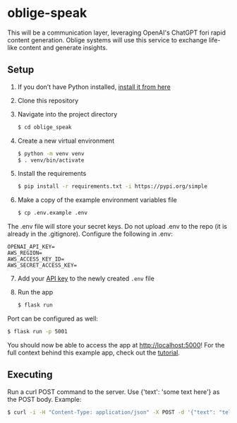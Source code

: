 # oblige-speak

This will be a communication layer, leveraging OpenAI's ChatGPT fori rapid content generation. Oblige systems will use this service to exchange life-like content and generate insights.

## Setup

1. If you don’t have Python installed, [install it from here](https://www.python.org/downloads/)

2. Clone this repository

3. Navigate into the project directory

   ```bash
   $ cd oblige_speak
   ```

4. Create a new virtual environment

   ```bash
   $ python -m venv venv
   $ . venv/bin/activate
   ```

5. Install the requirements

   ```bash
   $ pip install -r requirements.txt -i https://pypi.org/simple
   ```

6. Make a copy of the example environment variables file

   ```bash
   $ cp .env.example .env
   ```
The .env file will store your secret keys. Do not upload .env to the repo (it is already in the .gitignore). Configure the following in .env:

   ```
   OPENAI_API_KEY=
   AWS_REGION=
   AWS_ACCESS_KEY_ID=
   AWS_SECRET_ACCESS_KEY=
   ```

7. Add your [API key](https://beta.openai.com/account/api-keys) to the newly created `.env` file

8. Run the app

   ```bash
   $ flask run
   ```

Port can be configured as well:

   ```bash
   $ flask run -p 5001
   ```

You should now be able to access the app at [http://localhost:5000](http://localhost:5000)! For the full context behind this example app, check out the [tutorial](https://beta.openai.com/docs/quickstart).

## Executing

Run a curl POST command to the server. Use {'text': 'some text here'} as the POST body. Example:

   ```bash
   $ curl -i -H "Content-Type: application/json" -X POST -d '{"text": "tell me a story"}' http://127.0.0.1:5000/speak
   ```
